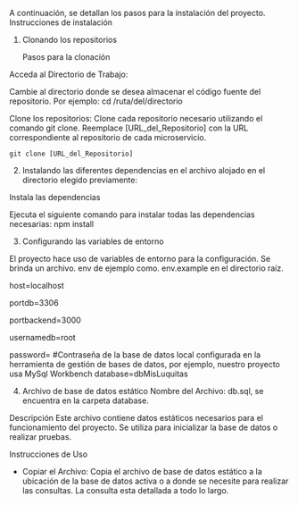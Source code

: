 A continuación, se detallan los pasos para la instalación del proyecto.
Instrucciones de instalación

1. Clonando los repositorios

	Pasos para la clonación
 
Acceda al Directorio de Trabajo:
 
Cambie al directorio donde se desea almacenar el código fuente del repositorio. Por ejemplo:
cd /ruta/del/directorio

Clone los repositorios: Clone cada repositorio necesario utilizando el comando git clone. Reemplace [URL_del_Repositorio] con la URL correspondiente al repositorio de cada microservicio.

	git clone [URL_del_Repositorio]

2. Instalando las diferentes dependencias en el archivo alojado en el directorio elegido previamente:

Instala las dependencias

Ejecuta el siguiente comando para instalar todas las dependencias necesarias:
npm install

3. Configurando las variables de entorno

El proyecto hace uso de variables de entorno para la configuración. Se brinda un archivo. env de ejemplo como. env.example en el directorio raíz.

host=localhost

portdb=3306

portbackend=3000

usernamedb=root

password= #Contraseña de la base de datos local configurada en la herramienta de gestión de bases de datos, por ejemplo, nuestro proyecto usa MySql Workbench
database=dbMisLuquitas

4. Archivo de base de datos estático
Nombre del Archivo: db.sql, se encuentra en la carpeta database.

Descripción
Este archivo contiene datos estáticos necesarios para el funcionamiento del proyecto. Se utiliza para inicializar la base de datos o realizar pruebas.

Instrucciones de Uso
   - Copiar el Archivo:
Copia el archivo de base de datos estático a la ubicación de la base de datos activa o a donde se necesite para realizar las consultas.
La consulta esta detallada a todo lo largo.
